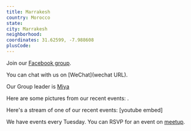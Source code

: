 ```yaml
---
title: Marrakesh
country: Morocco
state: 
city: Marrakesh
neighborhood: 
coordinates: 31.62599, -7.988608
plusCode:
---
```

Join our [Facebook group](https://www.facebook.com/groups/free.code.camp.marrakesh).

You can chat with us on [WeChat](wechat URL).

Our Group leader is [Miya](freecodecamp.org/miya)

Here are some pictures from our recent events:
![]().

Here's a stream of one of our recent events:
[youtube embed]

We have events every Tuesday. You can RSVP for an event on [meetup](meetupurl).
